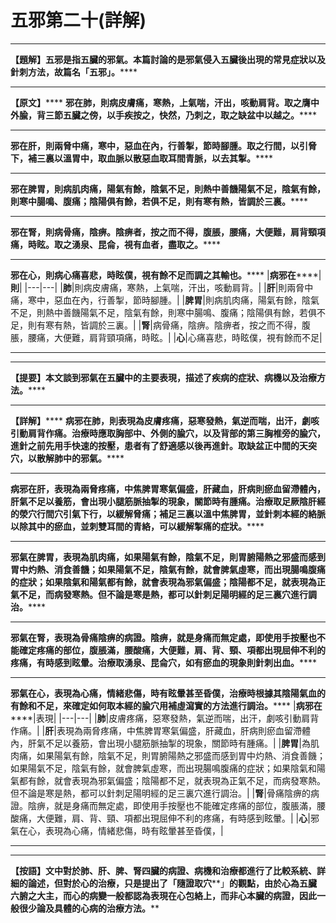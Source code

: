 # 五邪第二十(詳解)




****
**【題解】五邪是指五臟的邪氣。本篇討論的是邪氣侵入五臟後出現的常見症狀以及針刺方法，故篇名「五邪」。******
****
**【原文】******
**邪在肺，則病皮膚痛，寒熱，上氣喘，汗出，咳動肩背。取之膺中外腧，背三節五臟之傍，以手疾按之，快然，乃刺之，取之缺盆中以越之。******
****
**邪在肝，則兩脅中痛，寒中，惡血在內，行善掣，節時腳腫。取之行間，以引脅下，補三裏以溫胃中，取血脈以散惡血取耳間青脈，以去其掣。******
****
**邪在脾胃，則病肌肉痛，陽氣有餘，陰氣不足，則熱中善饑陽氣不足，陰氣有餘，則寒中腸鳴、腹痛；陰陽俱有餘，若俱不足，則有寒有熱，皆調於三裏。******
****
**邪在腎，則病骨痛，陰痹。陰痹者，按之而不得，腹脹，腰痛，大便難，肩背頸項痛，時眩。取之湧泉、昆侖，視有血者，盡取之。******
****
**邪在心，則病心痛喜悲，時眩僕，視有餘不足而調之其輸也。******
|**病邪在******|**則**|
|---|---|
|**肺**|則病皮膚痛，寒熱，上氣喘，汗出，咳動肩背。|
|**肝**|則兩脅中痛，寒中，惡血在內，行善掣，節時腳腫。|
|**脾胃**|則病肌肉痛，陽氣有餘，陰氣不足，則熱中善饑陽氣不足，陰氣有餘，則寒中腸鳴、腹痛；陰陽俱有餘，若俱不足，則有寒有熱，皆調於三裏。|
|**腎**|病骨痛，陰痹。陰痹者，按之而不得，腹脹，腰痛，大便難，肩背頸項痛，時眩。|
|**心**|心痛喜悲，時眩僕，視有餘而不足|


****
****
**【提要】本文談到邪氣在五臟中的主要表現，描述了疾病的症狀、病機以及治療方法。******
****
**【詳解】******
**病邪在肺，則表現為皮膚疼痛，惡寒發熱，氣逆而喘，出汗，劇咳引動肩背作痛。治療時應取胸部中、外側的腧穴，以及背部的第三胸椎旁的腧穴，進針之前先用手快速的按壓，患者有了舒適感以後再進針。取缺盆正中間的天突穴，以散解肺中的邪氣。******
****
**病邪在肝，表現為兩脅疼痛，中焦脾胃寒氣偏盛，肝藏血，肝病則瘀血留滯體內，肝氣不足以養筋，會出現小腿筋脈抽掣的現象，關節時有腫痛。治療取足厥陰肝經的滎穴行間穴引氣下行，以緩解脅痛；補足三裏以溫中焦脾胃，並針刺本經的絡脈以除其中的瘀血，並刺雙耳間的青絡，可以緩解掣痛的症狀。******
****
**邪氣在脾胃，表現為肌肉痛，如果陽氣有餘，陰氣不足，則胃腑陽熱之邪盛而感到胃中灼熱、消食善饑；如果陽氣不足，陰氣有餘，就會脾氣虛寒，而出現腸鳴腹痛的症狀；如果陰氣和陽氣都有餘，就會表現為邪氣偏盛；陰陽都不足，就表現為正氣不足，而病發寒熱。但不論是寒是熱，都可以針刺足陽明經的足三裏穴進行調治。******
****
**邪氣在腎，表現為骨痛陰痹的病證。陰痹，就是身痛而無定處，即使用手按壓也不能確定疼痛的部位，腹脹滿，腰酸痛，大便難，肩、背、頸、項都出現屈伸不利的疼痛，有時感到眩暈。治療取湧泉、昆侖穴，如有瘀血的現象則針刺出血。******
****
**邪氣在心，表現為心痛，情緒悲傷，時有眩暈甚至昏僕，治療時根據其陰陽氣血的有餘和不足，來確定如何取本經的腧穴用補虛瀉實的方法進行調治。******
|**病邪在******|表現|
|---|---|
|**肺**|皮膚疼痛，惡寒發熱，氣逆而喘，出汗，劇咳引動肩背作痛。|
|**肝**|表現為兩脅疼痛，中焦脾胃寒氣偏盛，肝藏血，肝病則瘀血留滯體內，肝氣不足以養筋，會出現小腿筋脈抽掣的現象，關節時有腫痛。|
|**脾胃**|為肌肉痛，如果陽氣有餘，陰氣不足，則胃腑陽熱之邪盛而感到胃中灼熱、消食善饑；如果陽氣不足，陰氣有餘，就會脾氣虛寒，而出現腸鳴腹痛的症狀；如果陰氣和陽氣都有餘，就會表現為邪氣偏盛；陰陽都不足，就表現為正氣不足，而病發寒熱。但不論是寒是熱，都可以針刺足陽明經的足三裏穴進行調治。|
|**腎**|骨痛陰痹的病證。陰痹，就是身痛而無定處，即使用手按壓也不能確定疼痛的部位，腹脹滿，腰酸痛，大便難，肩、背、頸、項都出現屈伸不利的疼痛，有時感到眩暈。|
|**心**|邪氣在心，表現為心痛，情緒悲傷，時有眩暈甚至昏僕，|


******
******
**【按語】文中對於肺、肝、脾、腎四臟的病證、病機和治療都進行了比較系統、詳細的論述，但對於心的治療，只是提出了「隨證取穴****」****的觀點，由於心為五臟六腑之大主，而心的病變一般都認為表現在心包絡上，而非心本臟的病證，因此一般很少論及具體的心病的治療方法。******


